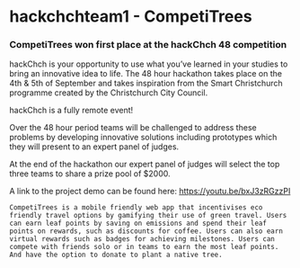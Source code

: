 # hackchchteam1 - CompetiTrees

### CompetiTrees won first place at the hackChch 48 competition

hackChch is your opportunity to use what you’ve learned in your studies to bring an innovative idea to life. The 48 hour hackathon takes place on the 4th & 5th of September and takes inspiration from the Smart Christchurch programme created by the Christchurch City Council. 

hackChch is a fully remote event!

Over the 48 hour period teams will be challenged to address these problems by developing innovative solutions including prototypes which they will present to an expert panel of judges. 

At the end of the hackathon our expert panel of judges will select the top three teams to share a prize pool of $2000. 

A link to the project demo can be found here: https://youtu.be/bxJ3zRGzzPI

`
CompetiTrees is a mobile friendly web app that incentivises eco friendly travel options by gamifying their use of green travel. Users can earn leaf points by saving on emissions and spend their leaf points on rewards, such as discounts for coffee. Users can also earn virtual rewards such as badges for achieving milestones.
Users can compete with friends solo or in teams to earn the most leaf points. And have the option to donate to plant a native tree.
`
